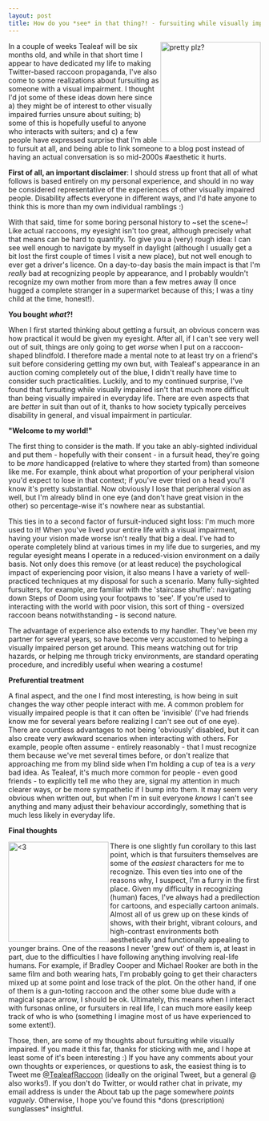 ```yaml
---
layout: post
title: How do you *see* in that thing?! - fursuiting while visually impaired
---
```


<img align="right" alt="pretty plz?" src="http://gdurl.com/WM_w" width="200"/>

In a couple of weeks Tealeaf will be six months old, and while in that short time I appear to have dedicated my life to making Twitter-based raccoon propaganda, I've also come to some realizations about fursuiting as someone with a visual impairment. I thought I'd jot some of these ideas down here since a) they might be of interest to other visually impaired furries unsure about suiting; b) some of this is hopefully useful to anyone who interacts with suiters; and c) a few people have expressed surprise that I'm able to fursuit at all, and being able to link someone to a blog post instead of having an actual conversation is so mid-2000s #aesthetic it hurts.

**First of all, an important disclaimer**: I should stress up front that all of what follows is based entirely on my personal experience, and should in no way be considered representative of the experiences of other visually impaired people. Disability affects everyone in different ways, and I'd hate anyone to think this is more than my own individual ramblings :)

With that said, time for some boring personal history to ~set the scene~! Like actual raccoons, my eyesight isn't too great, although precisely what that means can be hard to quantify. To give you a (very) rough idea: I can see well enough to navigate by myself in daylight (although I usually get a bit lost the first couple of times I visit a new place), but not well enough to ever get a driver's licence. On a day-to-day basis the main impact is that I'm *really* bad at recognizing people by appearance, and I probably wouldn't recognize my own mother from more than a few metres away (I once hugged a complete stranger in a supermarket because of this; I was a tiny child at the time, honest!).

**You bought *what*?!**

When I first started thinking about getting a fursuit, an obvious concern was how practical it would be given my eyesight. After all, if I can't see very well out of suit, things are only going to get *worse* when I put on a raccoon-shaped blindfold. I therefore made a mental note to at least try on a friend's suit before considering getting my own but, with Tealeaf's appearance in an auction coming completely out of the blue, I didn't really have time to consider such practicalities. Luckily, and to my continued surprise, I've found that fursuiting while visually impaired isn't that much more difficult than being visually impaired in everyday life. There are even aspects that are *better* in suit than out of it, thanks to how society typically perceives disability in general, and visual impairment in particular.

**"Welcome to my world!"**

The first thing to consider is the math. If you take an ably-sighted individual and put them - hopefully with their consent - in a fursuit head, they're going to be *more* handicapped (relative to where they started from) than someone like me. For example, think about what proportion of your peripheral vision you'd expect to lose in that context; if you've ever tried on a head you'll know it's pretty substantial. Now obviously I lose that peripheral vision as well, but I'm already blind in one eye (and don't have great vision in the other) so percentage-wise it's nowhere near as substantial.

This ties in to a second factor of fursuit-induced sight loss: I'm much more used to it! When you've lived your entire life with a visual impairment, having your vision made worse isn't really that big a deal. I've had to operate completely blind at various times in my life due to surgeries, and my regular eyesight means I operate in a reduced-vision environment on a daily basis. Not only does this remove (or at least reduce) the psychological impact of experiencing poor vision, it also means I have a variety of well-practiced techniques at my disposal for such a scenario. Many fully-sighted fursuiters, for example, are familiar with the 'staircase shuffle': navigating down Steps of Doom using your footpaws to 'see'. If you're used to interacting with the world with poor vision, this sort of thing - oversized raccoon beans notwithstanding - is second nature.

The advantage of experience also extends to my handler. They've been my partner for several years, so have become very accustomed to helping a visually impaired person get around. This means watching out for trip hazards, or helping me through tricky environments, are standard operating procedure, and incredibly useful when wearing a costume!

**Prefurential treatment**

A final aspect, and the one I find most interesting, is how being in suit changes the way other people interact with me. A common problem for visually impaired people is that it can often be 'invisible' (I've had friends know me for several years before realizing I can't see out of one eye). There are countless advantages to not being 'obviously' disabled, but it can also create very awkward scenarios when interacting with others. For example, people often assume - entirely reasonably - that I must recognize them because we've met several times before, or don't realize that approaching me from my blind side when I'm holding a cup of tea is a *very* bad idea. As Tealeaf, it's much more common for people - even good friends - to explicitly tell me who they are, signal my attention in much clearer ways, or be more sympathetic if I bump into them. It may seem very obvious when written out, but when I'm in suit everyone *knows* I can't see anything and many adjust their behaviour accordingly, something that is much less likely in everyday life.

**Final thoughts**

<img align="left" alt="<3" src="http://gdurl.com/INTK" width="200"/>

There is one slightly fun corollary to this last point, which is that fursuiters themselves are some of the *easiest* characters for me to recognize. This even ties into one of the reasons why, I suspect, I'm a furry in the first place. Given my difficulty in recognizing (human) faces, I've always had a predilection for cartoons, and especially cartoon animals. Almost all of us grew up on these kinds of shows, with their bright, vibrant colours, and high-contrast environments both aesthetically and functionally appealing to younger brains. One of the reasons I never 'grew out' of them is, at least in part, due to the difficulties I have following anything involving real-life humans. For example, if Bradley Cooper and Michael Rooker are both in the same film and both wearing hats, I'm probably going to get their characters mixed up at some point and lose track of the plot. On the other hand, if one of them is a gun-toting raccoon and the other some blue dude with a magical space arrow, I should be ok. Ultimately, this means when I interact with fursonas online, or fursuiters in real life, I can much more easily keep track of who is who (something I imagine most of us have experienced to some extent!).

Those, then, are some of my thoughts about fursuiting while visually impaired. If you made it this far, thanks for sticking with me, and I hope at least some of it's been interesting :) If you have any comments about your own thoughts or experiences, or questions to ask, the easiest thing is to Tweet me [@TealeafRaccoon](https://twitter.com/tealeafraccoon) (ideally on the original Tweet, but a general @ also works!). If you don't do Twitter, or would rather chat in private, my email address is under the About tab up the page somewhere *points vaguely*. Otherwise, I hope you've found this \*dons (prescription) sunglasses\* insightful.
